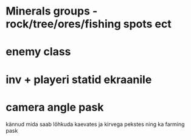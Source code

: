 # Minerals groups - rock/tree/ores/fishing spots ect
# enemy class
# inv + playeri statid ekraanile
# camera angle pask
kännud mida saab lõhkuda kaevates ja kirvega pekstes ning ka farming pask

